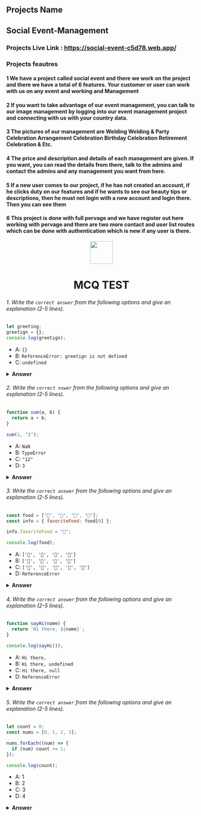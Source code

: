 ## Projects Name 

## Social Event-Management 

### Projects Live Link : https://social-event-c5d78.web.app/


### Projects feautres 


#### 1 We have a project called social event and there we work on the project and there we have a total of 6 features. Your customer or user can work with us on any event and working and Management 


#### 2 If you want to take advantage of our event management, you can talk to our image management by logging into our event management project and connecting with us with your country data. 


#### 3 The pictures of our management are Welding Welding & Party Celebration Arrangement Celebration Birthday Celebration Retirement Celebration & Etc.



#### 4 The price and description and details of each management are given. If you want, you can read the details from there, talk to the admins and contact the admins and any management you want from here.

#### 5 If a new user comes to our project, if he has not created an account, if he clicks duty on our features and if he wants to see our beauty tips or descriptions, then he must not login with a new account and login there. Then you can see them



#### 6 This project is done with full pervage and we have register out here working with pervage and there are two more contact and user list routes which can be done with authentication which is new if any user is there.






<div align="center">
  <img height="60" src="https://edurev.gumlet.io/AllImages/original/ApplicationImages/CourseImages/944e5d47-8c55-4a89-91e5-22ab5f2798fc_CI.png">
  <h1>MCQ TEST</h1>
</div>



###### 1. Write the `correct answer` from the following options and give an explanation (2-5 lines).

```javascript
let greeting;
greetign = {};
console.log(greetign);
```

- A: `{}`
- B: `ReferenceError: greetign is not defined`
- C: `undefined`

<details><summary><b>Answer</b></summary>
<p>

#### Answer: A: `{}`

<i>The greeting variable is declared globally and assigned an empty object. The typo in the variable name does not affect the output of the code snippet, because the let keyword creates a new binding for the variable each time it is declared. When the value of the greeting variable is logged to the console, the output is an empty object ({}).</i>

</p>
</details>

###### 2. Write the `correct nswer` from the following options and give an explanation (2-5 lines).

```javascript
function sum(a, b) {
  return a + b;
}

sum(1, "2");
```

- A: `NaN`
- B: `TypeError`
- C: `"12"`
- D: `3`

<details><summary><b>Answer</b></summary>
<p>

#### Answer: B: `TypeError`

<i>The sum() function expects two numbers as arguments, but the second argument in the code snippet is a string. JavaScript cannot add a string to a number, so the function throws a TypeError exception.</i>

</p>
</details>

###### 3. Write the `correct answer` from the following options and give an explanation (2-5 lines).

```javascript
const food = ["🍕", "🍫", "🥑", "🍔"];
const info = { favoriteFood: food[0] };

info.favoriteFood = "🍝";

console.log(food);
```

- A: `['🍕', '🍫', '🥑', '🍔']`
- B: `['🍝', '🍫', '🥑', '🍔']`
- C: `['🍝', '🍕', '🍫', '🥑', '🍔']`
- D: `ReferenceError`

<details><summary><b>Answer</b></summary>
<p>

#### Answer: A: ['🍕', '🍫', '🥑', '🍔'].

<i>The const keyword prevents the food variable from being reassigned. When the info.favoriteFood property is changed, the food array is not affected. Therefore, the output of the code snippet is ['🍕', '🍫', '🥑', '🍔'].</i>

</p>
</details>

###### 4. Write the `correct answer` from the following options and give an explanation (2-5 lines).

```javascript
function sayHi(name) {
  return `Hi there, ${name}`;
}

console.log(sayHi());
```

- A: `Hi there,`
- B: `Hi there, undefined`
- C: `Hi there, null`
- D: `ReferenceError`

<details><summary><b>Answer</b></summary>
<p>

#### Answer: B: Hi there, undefined.

<i>The sayHi() function expects a name as an argument, but the code snippet does not pass any arguments to the function. Therefore, the name parameter is set to undefined and the output of the function is "Hi there, undefined".</i>

</p>
</details>

###### 5. Write the `correct answer` from the following options and give an explanation (2-5 lines).

```javascript
let count = 0;
const nums = [0, 1, 2, 3];

nums.forEach((num) => {
  if (num) count += 1;
});

console.log(count);
```

- A: 1
- B: 2
- C: 3
- D: 4

<details><summary><b>Answer</b></summary>
<p>

#### Answer: C : 3 ; 

<i>The forEach() method iterates over the elements of an array and executes a callback function for each element. The callback function increments the count variable if the current element of the array is non-zero. There are three non-zero elements in the nums array, so the output of the code snippet is 3.</i>

</p>
</details>